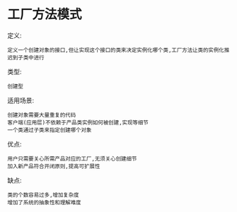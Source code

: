 # 工厂方法模式

定义:
    
    定义一个创建对象的接口,但让实现这个接口的类来决定实例化哪个类,工厂方法让类的实例化推迟到子类中进行
    
类型:
    
    创建型
    
适用场景:
    
    创建对象需要大量重复的代码
    客户端(应用层)不依赖于产品类实例如何被创建,实现等细节
    一个类通过子类来指定创建哪个对象
    
优点:

    用户只需要关心所需产品对应的工厂,无须关心创建细节
    加入新产品符合开闭原则,提高可扩展性

缺点:

    类的个数容易过多,增加复杂度
    增加了系统的抽象性和理解难度

